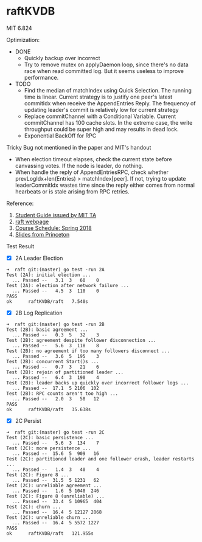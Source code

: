 # raftKVDB
MIT 6.824

Optimization:
- DONE
    - Quickly backup over incorrect
    - Try to remove mutex on applyDaemon loop, since there's no data race when read committed log. But it seems useless to improve performance.
- TODO
    - Find the median of matchIndex using Quick Selection. The running time is linear. Current strategy is to justify one peer's latest commitIdx when receive the AppendEntries Reply. The frequency of updating leader's commit is relatively low for current strategy 
    - Replace commitChannel with a Conditional Variable. Current commitChannel has 100 cache slots. In the extreme case, the write throughput could be super high and may results in dead lock.
    - Exponential BackOff for RPC

Tricky Bug not mentioned in the paper and MIT's handout
- When election timeout elapses, check the current state before canvassing votes. If the node is leader, do nothing.
- When handle the reply of AppendEntriesRPC, check whether prevLogIdx+len(Entries) \> matchIndex[peer]. If not, trying to update leaderCommitIdx wastes time since the reply either comes from normal hearbeats or is stale arising from RPC retries.

Reference:
1. [Student Guide issued by MIT TA](https://thesquareplanet.com/blog/students-guide-to-raft/)
2. [raft webpage](https://raft.github.io/)
3. [Course Schedule: Spring 2018](https://pdos.csail.mit.edu/6.824/schedule.html)
4. [Slides from Princeton](https://www.cs.princeton.edu/courses/archive/fall16/cos418/index.html)

Test Result
- [x] 2A Leader Election
```
➜  raft git:(master) go test -run 2A          
Test (2A): initial election ...
  ... Passed --   3.1  3   60    0
Test (2A): election after network failure ...
  ... Passed --   4.5  3  110    0
PASS
ok      raftKVDB/raft   7.540s
```

- [x] 2B Log Replication
```
➜  raft git:(master) go test -run 2B
Test (2B): basic agreement ...
  ... Passed --   0.3  5   32    3
Test (2B): agreement despite follower disconnection ...
  ... Passed --   5.6  3  118    8
Test (2B): no agreement if too many followers disconnect ...
  ... Passed --   3.6  5  195    3
Test (2B): concurrent Start()s ...
  ... Passed --   0.7  3   21    6
Test (2B): rejoin of partitioned leader ...
  ... Passed --   6.4  3  190    4
Test (2B): leader backs up quickly over incorrect follower logs ...
  ... Passed --  17.1  5 2106  102
Test (2B): RPC counts aren't too high ...
  ... Passed --   2.0  3   58   12
PASS
ok      raftKVDB/raft   35.638s
```

- [x] 2C Persist
```
➜  raft git:(master) go test -run 2C
Test (2C): basic persistence ...
  ... Passed --   5.6  3  134    7
Test (2C): more persistence ...
  ... Passed --  15.6  5  909   16
Test (2C): partitioned leader and one follower crash, leader restarts ...
  ... Passed --   1.4  3   40    4
Test (2C): Figure 8 ...
  ... Passed --  31.5  5 1231   62
Test (2C): unreliable agreement ...
  ... Passed --   1.6  5 1040  246
Test (2C): Figure 8 (unreliable) ...
  ... Passed --  33.4  5 10965  404
Test (2C): churn ...
  ... Passed --  16.4  5 12127 2868
Test (2C): unreliable churn ...
  ... Passed --  16.4  5 5572 1227
PASS
ok      raftKVDB/raft   121.955s
```
